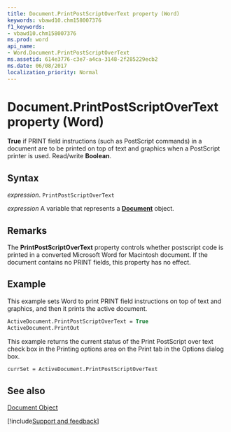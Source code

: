 ```yaml
---
title: Document.PrintPostScriptOverText property (Word)
keywords: vbawd10.chm158007376
f1_keywords:
- vbawd10.chm158007376
ms.prod: word
api_name:
- Word.Document.PrintPostScriptOverText
ms.assetid: 614e3776-c3e7-a4ca-3148-2f285229ecb2
ms.date: 06/08/2017
localization_priority: Normal
---
```



# Document.PrintPostScriptOverText property (Word)

 **True** if PRINT field instructions (such as PostScript commands) in a document are to be printed on top of text and graphics when a PostScript printer is used. Read/write **Boolean**.


## Syntax

_expression_. `PrintPostScriptOverText`

_expression_ A variable that represents a **[Document](Word.Document.md)** object.


## Remarks

The  **PrintPostScriptOverText** property controls whether postscript code is printed in a converted Microsoft Word for Macintosh document. If the document contains no PRINT fields, this property has no effect.


## Example

This example sets Word to print PRINT field instructions on top of text and graphics, and then it prints the active document.


```vb
ActiveDocument.PrintPostScriptOverText = True 
ActiveDocument.PrintOut
```

This example returns the current status of the Print PostScript over text check box in the Printing options area on the Print tab in the Options dialog box.




```vb
currSet = ActiveDocument.PrintPostScriptOverText
```


## See also


[Document Object](Word.Document.md)

[!include[Support and feedback](~/includes/feedback-boilerplate.md)]